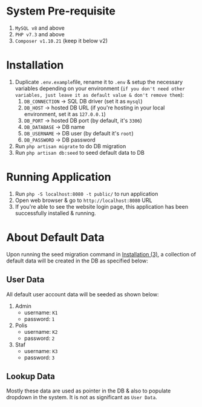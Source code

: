 # System Pre-requisite

1. `MySQL v8` and above
2. `PHP v7.3` and above
3. `Composer v1.10.21` (keep it below v2)

# Installation

1. Duplicate `.env.example`file, rename it to `.env` & setup the necessary variables depending on your environment (`if you don't need other variables, just leave it as default value & don't remove them`):
   1. `DB_CONNECTION` -> SQL DB driver (set it as `mysql`)
   2. `DB_HOST` -> hosted DB URL (if you're hosting in your local environment, set it as `127.0.0.1`)
   3. `DB_PORT` -> hosted DB port (by default, it's `3306`)
   4. `DB_DATABASE` -> DB name
   5. `DB_USERNAME` -> DB user (by default it's `root`)
   6. `DB_PASSWORD` -> DB password
2. Run `php artisan migrate` to do DB migration
3. Run `php artisan db:seed` to seed default data to DB

# Running Application

1. Run `php -S localhost:8080 -t public/` to run application
2. Open web browser & go to `http://localhost:8080` URL
3. If you're able to see the website login page, this application has been successfully installed & running.

# About Default Data

Upon running the seed migration command in [Installation (3)](#installation), a collection of default data will be created in the DB as specified below:

## User Data
All default user account data will be seeded as shown below:

1. Admin
   * username: `K1`
   * password: `1`
2. Polis
   * username: `K2`
   * password: `2`
3. Staf
   * username: `K3`
   * password: `3`

## Lookup Data
Mostly these data are used as pointer in the DB & also to populate dropdown in the system. It is not as significant as `User Data`.
